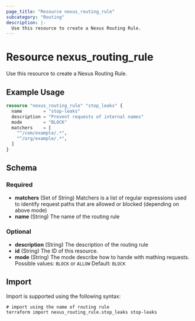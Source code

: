 ```yaml
---
page_title: "Resource nexus_routing_rule"
subcategory: "Routing"
description: |-
  Use this resource to create a Nexus Routing Rule.
---
```

# Resource nexus_routing_rule
Use this resource to create a Nexus Routing Rule.
## Example Usage
```terraform
resource "nexus_routing_rule" "stop_leaks" {
  name        = "stop-leaks"
  description = "Prevent requests of internal names"
  mode        = "BLOCK"
  matchers    = [
	"^/com/example/.*",
	"^/org/example/.*",
  ]
}
```
<!-- schema generated by tfplugindocs -->
## Schema

### Required

- **matchers** (Set of String) Matchers is a list of regular expressions used to identify request paths that are allowed or blocked (depending on above mode)
- **name** (String) The name of the routing rule

### Optional

- **description** (String) The description of the routing rule
- **id** (String) The ID of this resource.
- **mode** (String) The mode describe how to hande with mathing requests. Possible values: `BLOCK` or `ALLOW` Default: `BLOCK`
## Import
Import is supported using the following syntax:
```shell
# import using the name of routing rule
terraform import nexus_routing_rule.stop_leaks stop-leaks
```
